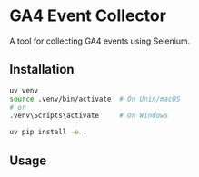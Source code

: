 # GA4 Event Collector

A tool for collecting GA4 events using Selenium.

## Installation

```bash
uv venv
source .venv/bin/activate  # On Unix/macOS
# or
.venv\Scripts\activate     # On Windows

uv pip install -e .
```

## Usage

```python GA4_events_scaner.py
```
